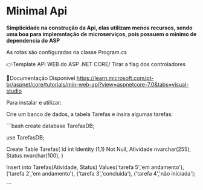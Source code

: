 # Minimal Api

**Simplicidade na construção da Api, elas utilizam menos recursos, sendo uma boa para implemntação de microserviços, pois possuem  o minimo de dependencia do ASP**

As rotas são configuradas na classe Program.cs

:point_right:Template API WEB do ASP .NET CORE/ Tirar a flag dos controladores  

:notebook:Documentação Disponivel https://learn.microsoft.com/pt-br/aspnet/core/tutorials/min-web-api?view=aspnetcore-7.0&tabs=visual-studio

Para instalar e utilizar:

Crie um banco de dados, a tabela Tarefas e insira algumas tarefas:

´´´bash
create database TarefasDB;

use TarefasDB;

Create Table Tarefas(
Id int Identity (1,1) Not Null,
Atividade nvarchar(255),
Status nvarchar(100),
)

Insert into Tarefas(Atividade, Status)
Values('tarefa 5','em andamento'),
      ('tarefa 2','em andamento'),
	  ('tarefa 3','concluida'),
	  ('tarefa 4','não iniciada');

´´´
